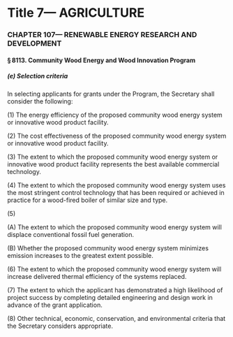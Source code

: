 
# Title 7— AGRICULTURE
### CHAPTER 107— RENEWABLE ENERGY RESEARCH AND DEVELOPMENT
#### § 8113. Community Wood Energy and Wood Innovation Program
##### (e) Selection criteria

In selecting applicants for grants under the Program, the Secretary shall consider the following:

(1) The energy efficiency of the proposed community wood energy system or innovative wood product facility.

(2) The cost effectiveness of the proposed community wood energy system or innovative wood product facility.

(3) The extent to which the proposed community wood energy system or innovative wood product facility represents the best available commercial technology.

(4) The extent to which the proposed community wood energy system uses the most stringent control technology that has been required or achieved in practice for a wood-fired boiler of similar size and type.

(5)

(A) The extent to which the proposed community wood energy system will displace conventional fossil fuel generation.

(B) Whether the proposed community wood energy system minimizes emission increases to the greatest extent possible.

(6) The extent to which the proposed community wood energy system will increase delivered thermal efficiency of the systems replaced.

(7) The extent to which the applicant has demonstrated a high likelihood of project success by completing detailed engineering and design work in advance of the grant application.

(8) Other technical, economic, conservation, and environmental criteria that the Secretary considers appropriate.
